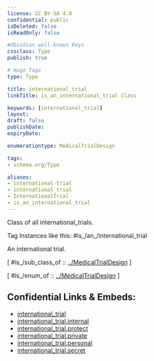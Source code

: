```yaml
---
license: CC BY-SA 4.0
confidential: public
isDeleted: false
isReadOnly: false

#Obsidian well-known Keys
cssclass: Type
publish: true

# Hugo Tags
type: Type

title: international_trial
linkTitle: is_an_international_trial Class

keywords: [international_trial]
layout: 
draft: false
publishDate:
expiryDate: 

enumerationtype: MedicalTrialDesign

tags:
- schema.org/Type

aliases:
- international-trial
- international_trial
- InternationalTrial
- is_an_international_trial
---
```


Class of all international_trials.

Tag Instances like this: 
#is_/an_/international_trial

An international trial.

[ #is_/sub_class_of :: [../MedicalTrialDesign](../MedicalTrialDesign) ]

[ #is_/enum_of :: [../MedicalTrialDesign](../MedicalTrialDesign) ]



## Confidential Links & Embeds: 
- [international_trial](../../../../../../../../_public/schema.org/Type/is_a_/intangible/enumeration/medical_enumeration/medical_trial_design/international_trial.md) 
- [international_trial.internal](../../../../../../../../_internal/schema.org/Type/is_a_/intangible/enumeration/medical_enumeration/medical_trial_design/international_trial.internal.md) 
- [international_trial.protect](../../../../../../../../_protect/schema.org/Type/is_a_/intangible/enumeration/medical_enumeration/medical_trial_design/international_trial.protect.md) 
- [international_trial.private](../../../../../../../../_private/schema.org/Type/is_a_/intangible/enumeration/medical_enumeration/medical_trial_design/international_trial.private.md) 
- [international_trial.personal](../../../../../../../../_personal/schema.org/Type/is_a_/intangible/enumeration/medical_enumeration/medical_trial_design/international_trial.personal.md) 
- [international_trial.secret](../../../../../../../../_secret/schema.org/Type/is_a_/intangible/enumeration/medical_enumeration/medical_trial_design/international_trial.secret.md) 
